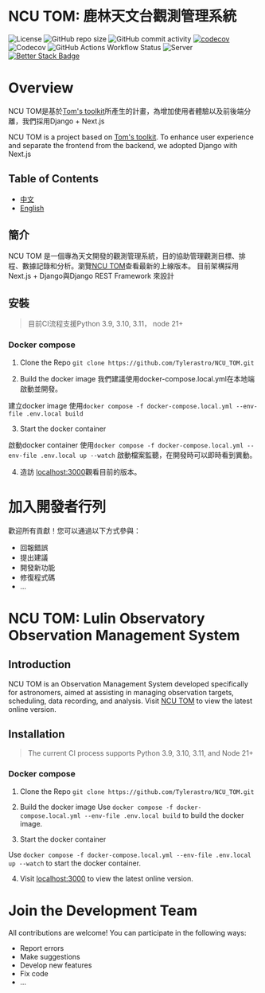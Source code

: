 # NCU TOM: 鹿林天文台觀測管理系統
![License](https://img.shields.io/badge/License-MIT-blue)
![GitHub repo size](https://img.shields.io/github/repo-size/Tylerastro/NCU_TOM)
![GitHub commit activity](https://img.shields.io/github/commit-activity/w/tylerastro/NCU_TOM)
[![codecov](https://codecov.io/gh/Tylerastro/NCU_TOM/graph/badge.svg?token=HRARMN5RJZ)](https://codecov.io/gh/Tylerastro/NCU_TOM)
![Codecov](https://img.shields.io/codecov/c/github/Tylerastro/NCU_TOM)
![GitHub Actions Workflow Status](https://img.shields.io/github/actions/workflow/status/Tylerastro/NCU_TOM/CI.yml)
![Server](https://img.shields.io/website?url=https%3A%2F%2Ftom.astro.ncu.edu.tw)
[![Better Stack Badge](https://uptime.betterstack.com/status-badges/v2/monitor/165qe.svg)](https://uptime.betterstack.com/?utm_source=status_badge)





# Overview
NCU TOM是基於[Tom's toolkit](https://github.com/TOMToolkit/tom_base)所產生的計畫，為增加使用者體驗以及前後端分離，我們採用Django + Next.js

NCU TOM is a project based on [Tom's toolkit](https://github.com/TOMToolkit/tom_base). To enhance user experience and separate the frontend from the backend, we adopted  Django with Next.js 

## Table of Contents
- [中文](#簡介)
- [English](#introduction)



## 簡介

NCU TOM 是一個專為天文開發的觀測管理系統，目的協助管理觀測目標、排程、數據記錄和分析。瀏覽[NCU TOM](https://tom.astro.ncu.edu.tw)查看最新的上線版本。
目前架構採用Next.js + Django與Django REST Framework 來設計

## 安裝
> 目前CI流程支援Python 3.9, 3.10, 3.11， node 21+


### Docker compose

1. Clone the Repo
`git clone https://github.com/Tylerastro/NCU_TOM.git`

2. Build the docker image
我們建議使用docker-compose.local.yml在本地端啟動並開發。

建立docker image 使用`docker compose -f docker-compose.local.yml --env-file .env.local build`

3. Start the docker container

啟動docker container 使用`docker compose -f docker-compose.local.yml --env-file .env.local up --watch` 啟動檔案監聽，在開發時可以即時看到異動。

4. 造訪 [localhost:3000](http://localhost:3000)觀看目前的版本。

# 加入開發者行列

歡迎所有貢獻！您可以通過以下方式參與：

- 回報錯誤
- 提出建議
- 開發新功能
- 修復程式碼
- ...


# NCU TOM: Lulin Observatory Observation Management System


## Introduction

NCU TOM is an Observation Management System developed specifically for astronomers, aimed at assisting in managing observation targets, scheduling, data recording, and analysis. Visit [NCU TOM](https://tom.astro.ncu.edu.tw) to view the latest online version.

## Installation

> The current CI process supports Python 3.9, 3.10, 3.11, and Node 21+

### Docker compose

1. Clone the Repo
`git clone https://github.com/Tylerastro/NCU_TOM.git`

2. Build the docker image
Use `docker compose -f docker-compose.local.yml --env-file .env.local build` to build the docker image.

3. Start the docker container

Use `docker compose -f docker-compose.local.yml --env-file .env.local up --watch` to start the docker container.

4. Visit [localhost:3000](http://localhost:3000) to view the latest online version.

# Join the Development Team

All contributions are welcome! You can participate in the following ways:

- Report errors
- Make suggestions
- Develop new features
- Fix code
- ...
